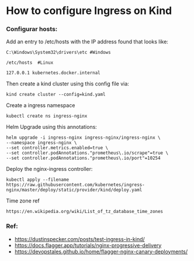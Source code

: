 # How to configure Ingress on Kind

### Configurar hosts:

Add an entry to /etc/hosts with the IP address found that looks like:

```
C:\Windows\System32\drivers\etc #Windows

/etc/hosts  #Linux
```

```
127.0.0.1 kubernetes.docker.internal
```

Then create a kind cluster using this config file via:

```
kind create cluster --config=kind.yaml
```

Create a ingress namespace

```
kubectl create ns ingress-nginx
```

Helm Upgrade using this annotations:

```
helm upgrade -i ingress-nginx ingress-nginx/ingress-nginx \
--namespace ingress-nginx \
--set controller.metrics.enabled=true \
--set controller.podAnnotations."prometheus\.io/scrape"=true \
--set controller.podAnnotations."prometheus\.io/port"=10254
```

Deploy the nginx-ingress controller:

```
kubectl apply --filename https://raw.githubusercontent.com/kubernetes/ingress-nginx/master/deploy/static/provider/kind/deploy.yaml
```


Time zone ref

```
https://en.wikipedia.org/wiki/List_of_tz_database_time_zones
```

### Ref:
- https://dustinspecker.com/posts/test-ingress-in-kind/
- https://docs.flagger.app/tutorials/nginx-progressive-delivery
- https://devopstales.github.io/home/flagger-nginx-canary-deployments/